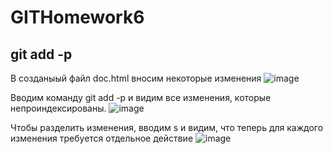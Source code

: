 # GITHomework6
## git add -p
В созданыый файл doc.html вносим некоторые изменения
![image](https://user-images.githubusercontent.com/118339667/207326156-cf03bc9f-9af8-4a14-bc66-b7514c0adc79.png)

Вводим команду git add -p и видим все изменения, которые непроиндексированы. 
![image](https://user-images.githubusercontent.com/118339667/207328231-19a157c7-4c39-4d4d-b65a-b2a82e51437d.png)

Чтобы разделить изменения, вводим s и видим, что теперь для каждого изменения требуется отдельное действие
![image](https://user-images.githubusercontent.com/118339667/207332206-6c88731c-ee9f-4352-b2cf-7bdeb75c892e.png)
